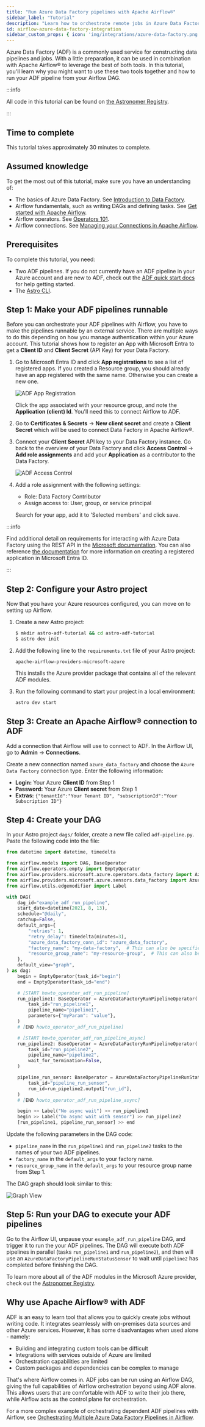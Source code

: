 ```yaml
---
title: "Run Azure Data Factory pipelines with Apache Airflow®"
sidebar_label: "Tutorial"
description: "Learn how to orchestrate remote jobs in Azure Data Factory with your Apache Airflow® DAGs."
id: airflow-azure-data-factory-integration
sidebar_custom_props: { icon: 'img/integrations/azure-data-factory.png' }
---
```


Azure Data Factory (ADF) is a commonly used service for constructing data pipelines and jobs. With a little preparation, it can be used in combination with Apache Airflow® to leverage the best of both tools. In this tutorial, you'll learn why you might want to use these two tools together and how to run your ADF pipeline from your Airflow DAG.

:::info

All code in this tutorial can be found on [the Astronomer Registry](https://registry.astronomer.io/dags/azure-data-factory-dag).

:::

## Time to complete

This tutorial takes approximately 30 minutes to complete.

## Assumed knowledge

To get the most out of this tutorial, make sure you have an understanding of:

- The basics of Azure Data Factory. See [Introduction to Data Factory](https://learn.microsoft.com/en-us/azure/data-factory/introduction).
- Airflow fundamentals, such as writing DAGs and defining tasks. See [Get started with Apache Airflow](get-started-with-airflow.md).
- Airflow operators. See [Operators 101](what-is-an-operator.md).
- Airflow connections. See [Managing your Connections in Apache Airflow](connections.md).

## Prerequisites

To complete this tutorial, you need:

- Two ADF pipelines. If you do not currently have an ADF pipeline in your Azure account and are new to ADF, check out the [ADF quick start docs](https://docs.microsoft.com/en-us/azure/data-factory/quickstart-create-data-factory-portal) for help getting started.
- The [Astro CLI](https://www.astronomer.io/docs/astro/cli/get-started).

## Step 1: Make your ADF pipelines runnable

Before you can orchestrate your ADF pipelines with Airflow, you have to make the pipelines runnable by an external service. There are multiple ways to do this depending on how you manage authentication within your Azure account. This tutorial shows how to register an App with Microsoft Entra to get a **Client ID** and **Client Secret** (API Key) for your Data Factory.

1. Go to Microsoft Entra ID and click **App registrations** to see a list of registered apps. If you created a Resource group, you should already have an app registered with the same name. Otherwise you can create a new one.

    ![ADF App Registration](/img/integrations/airflow_azure_data_factory_integration_app_registration.png)

    Click the app associated with your resource group, and note the **Application (client) Id**. You'll need this to connect Airflow to ADF.

2. Go to **Certificates & Secrets** -> **New client secret** and create a **Client Secret** which will be used to connect Data Factory in Apache Airflow®.

3. Connect your **Client Secret** API key to your Data Factory instance. Go back to the overview of your Data Factory and click **Access Control** -> **Add role assignments** and add your **Application** as a contributor to the Data Factory.

    ![ADF Access Control](/img/integrations/airflow_azure_data_factory_integration_add_role_assignment.png)

4. Add a role assignment with the following settings:

    - Role: Data Factory Contributor
    - Assign access to: User, group, or service principal

    Search for your app, add it to 'Selected members' and click save.

:::info

Find additional detail on requirements for interacting with Azure Data Factory using the REST API in the [Microsoft documentation](https://docs.microsoft.com/en-us/azure/data-factory/quickstart-create-data-factory-rest-api). You can also reference [the documentation](https://learn.microsoft.com/en-us/entra/identity-platform/howto-create-service-principal-portal#register-an-application-with-azure-ad-and-create-a-service-principal) for more information on creating a registered application in Microsoft Entra ID.

:::

## Step 2: Configure your Astro project

Now that you have your Azure resources configured, you can move on to setting up Airflow.

1. Create a new Astro project:

    ```sh
    $ mkdir astro-adf-tutorial && cd astro-adf-tutorial
    $ astro dev init
    ```

2. Add the following line to the `requirements.txt` file of your Astro project:

    ```text
    apache-airflow-providers-microsoft-azure
    ```

    This installs the Azure provider package that contains all of the relevant ADF modules.

3. Run the following command to start your project in a local environment:

    ```sh
    astro dev start
    ```

## Step 3: Create an Apache Airflow® connection to ADF

Add a connection that Airflow will use to connect to ADF. In the Airflow UI, go to **Admin** -> **Connections**.

Create a new connection named `azure_data_factory` and choose the `Azure Data Factory` connection type. Enter the following information:

- **Login:** Your Azure **Client ID** from Step 1
- **Password:** Your Azure **Client secret** from Step 1
- **Extras:** `{"tenantId":"Your Tenant ID", "subscriptionId":"Your Subscription ID"}`

## Step 4: Create your DAG

In your Astro project `dags/` folder, create a new file called `adf-pipeline.py`. Paste the following code into the file:

```python
from datetime import datetime, timedelta

from airflow.models import DAG, BaseOperator
from airflow.operators.empty import EmptyOperator
from airflow.providers.microsoft.azure.operators.data_factory import AzureDataFactoryRunPipelineOperator
from airflow.providers.microsoft.azure.sensors.data_factory import AzureDataFactoryPipelineRunStatusSensor
from airflow.utils.edgemodifier import Label

with DAG(
    dag_id="example_adf_run_pipeline",
    start_date=datetime(2021, 8, 13),
    schedule="@daily",
    catchup=False,
    default_args={
        "retries": 1,
        "retry_delay": timedelta(minutes=3),
        "azure_data_factory_conn_id": "azure_data_factory",
        "factory_name": "my-data-factory",  # This can also be specified in the ADF connection.
        "resource_group_name": "my-resource-group",  # This can also be specified in the ADF connection.
    },
    default_view="graph",
) as dag:
    begin = EmptyOperator(task_id="begin")
    end = EmptyOperator(task_id="end")

    # [START howto_operator_adf_run_pipeline]
    run_pipeline1: BaseOperator = AzureDataFactoryRunPipelineOperator(
        task_id="run_pipeline1",
        pipeline_name="pipeline1",
        parameters={"myParam": "value"},
    )
    # [END howto_operator_adf_run_pipeline]

    # [START howto_operator_adf_run_pipeline_async]
    run_pipeline2: BaseOperator = AzureDataFactoryRunPipelineOperator(
        task_id="run_pipeline2",
        pipeline_name="pipeline2",
        wait_for_termination=False,
    )

    pipeline_run_sensor: BaseOperator = AzureDataFactoryPipelineRunStatusSensor(
        task_id="pipeline_run_sensor",
        run_id=run_pipeline2.output["run_id"],
    )
    # [END howto_operator_adf_run_pipeline_async]

    begin >> Label("No async wait") >> run_pipeline1
    begin >> Label("Do async wait with sensor") >> run_pipeline2
    [run_pipeline1, pipeline_run_sensor] >> end
```

Update the following parameters in the DAG code:

- `pipeline_name` in the `run_pipeline1` and `run_pipeline2` tasks to the names of your two ADF pipelines.
- `factory_name` in the `default_args` to your factory name.
- `resource_group_name` in the `default_args` to your resource group name from Step 1.

The DAG graph should look similar to this:

![Graph View](/img/guides/multiple_adf_pipeline_graph.png)

## Step 5: Run your DAG to execute your ADF pipelines

Go to the Airflow UI, unpause your `example_adf_run_pipeline` DAG, and trigger it to run the your ADF pipelines.
The DAG will execute both ADF pipelines in parallel (tasks `run_pipeline1` and `run_pipeline2`), and then will use an `AzureDataFactoryPipelineRunStatusSensor` to wait until `pipeline2` has completed before finishing the DAG.

To learn more about all of the ADF modules in the Microsoft Azure provider, check out the [Astronomer Registry](https://registry.astronomer.io/providers/microsoft-azure).

## Why use Apache Airflow® with ADF

ADF is an easy to learn tool that allows you to quickly create jobs without writing code. It integrates seamlessly with on-premises data sources and other Azure services. However, it has some disadvantages when used alone - namely:

- Building and integrating custom tools can be difficult
- Integrations with services outside of Azure are limited
- Orchestration capabilities are limited
- Custom packages and dependencies can be complex to manage

That's where Airflow comes in. ADF jobs can be run using an Airflow DAG, giving the full capabilities of Airflow orchestration beyond using ADF alone. This allows users that are comfortable with ADF to write their job there, while Airflow acts as the control plane for orchestration.

For a more complex example of orchestrating dependent ADF pipelines with Airflow, see [Orchestrating Multiple Azure Data Factory Pipelines in Airflow](https://registry.astronomer.io/dags/airflow-azure-data-factory).
